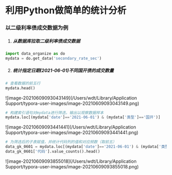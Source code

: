# 利用Python做简单的统计分析

### 以二级利率债成交数据为例

1. ##### 从数据库拉取二级利率债成交数据
```python
import data_organize as do
mydata = do.get_data('secondary_rate_sec')
```

2. ##### 统计指定日期(2021-06-01)不同国开债的成交数量
```python
# 查看数据的前五行
mydata.head()
```
![image-20210609093043149](/Users/wdt/Library/Application Support/typora-user-images/image-20210609093043149.png)


```python
# 构建索引语句对mydata进行筛选，输出以观察数据样本
mydata.loc[(mydata['date']=='2021-06-01') & (mydata['类型']=='国开')]
```
![image-20210609093441441](/Users/wdt/Library/Application Support/typora-user-images/image-20210609093441441.png)

```python
# 为筛选后的子表赋值，并统计代码列的值和对应频数（取前五）
data_gk_0601 = mydata.loc[(mydata['date']=='2021-06-01') & (mydata['类型']=='国开')]
data_gk_0601['代码'].value_counts().head()
```
![image-20210609093855018](/Users/wdt/Library/Application Support/typora-user-images/image-20210609093855018.png)

